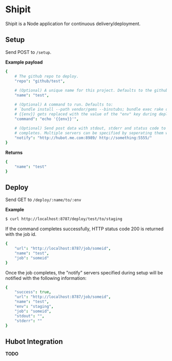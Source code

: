# Shipit
Shipit is a Node application for continuous delivery/deployment.

## Setup
Send POST to `/setup`.

**Example payload**

```coffeescript
{
    # The github repo to deploy.
    "repo": "github/test",
    
    # (Optional) A unique name for this project. Defaults to the github repo name
    "name": "test",

    # (Optional) A command to run. Defaults to:
    # `bundle install --path vendor/gems --binstubs; bundle exec rake deploy:{{env}}`
    # {{env}} gets replaced with the value of the "env" key during deploy.
    "command": "echo '{{env}}'",
    
    # (Optional) Send post data with stdout, stderr and status code to the url specified when a deployment
    # completes. Multiple servers can be specified by seperating them with spaces
    "notify": "http://hubot.me.com:8989/ http://something:5555/"
}
```

**Returns**

```coffeescript
{
    "name": "test"
}
```

## Deploy
Send GET to `/deploy/:name/to/:env`

**Example**

```bash
$ curl http://localhost:8787/deploy/test/to/staging
```

If the command completes successfully, HTTP status code 200 is returned with the job id.

```coffeescript
{
    "url": "http://localhost:8787/job/someid",
    "name": "test",
    "job": "someid"
}
```

Once the job completes, the "notify" servers specified during setup will be notified with the following information:

```coffeescript
{
    "success": true,
    "url": "http://localhost:8787/job/someid",
    "name": "test",
    "env": "staging",
    "job": "someid",
    "stdout": "",
    "stderr": ""
}
```

## Hubot Integration
**TODO**

